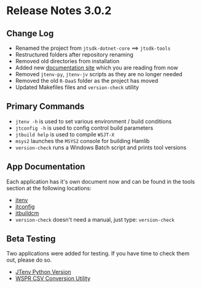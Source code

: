 # Release Notes 3.0.2

## Change Log

- Renamed the project from `jtsdk-dotnet-core` ==> `jtsdk-tools`
- Restructured folders after repository renaming
- Removed old directories from installation
- Added new [documentation site][] which you are reading from now
- Removed `jtenv-py`, `jtenv-jv` scripts as they are no longer needed
- Removed the old `R-DaaS` folder as the project has moved
- Updated Makefiles files and `version-check` utility

## Primary Commands

- `jtenv -h` is used to set various environment / build conditions
- `jtconfig -h` is used to config control build parameters
- `jtbuild help` is used to compile `WSJT-X`
- `msys2` launches the `MSYS2` console for building Hamlib
- `version-check` runs a Windows Batch script and prints tool versions

## App Documentation

Each application has it's own document now and can be found in the tools
section at the following locations:

- [jtenv][]
- [jtconfig][]
- [jtbuildcm][]
- `version-check` doesn't need a manual, just type: `version-check`

## Beta Testing

Two applications were added for testing. If you have time to check them out,
please do so.

- [JTenv Python Version][]
- [WSPR CSV Conversion Utility][]

[WSPR CSV Conversion Utility]: https://ki7mt.github.io/jtsdk-tools/tools/wsprcsv/
[JTenv Python Version]: https://ki7mt.github.io/jtsdk-tools/tools/jtenvpy/
[jtbuildcm]: https://ki7mt.github.io/jtsdk-tools/tools/jtbuild/
[jtconfig]: https://ki7mt.github.io/jtsdk-tools/tools/jtconfig/
[jtenv]: https://ki7mt.github.io/jtsdk-tools/tools/jtenv/
[documentation site]: https://ki7mt.github.io/jtsdk-tools/
